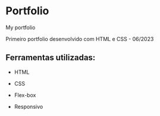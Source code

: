 # Portfolio
My portfolio

Primeiro portfolio desenvolvido com HTML e CSS - 06/2023

## Ferramentas utilizadas:

* HTML

* CSS

* Flex-box

* Responsivo
